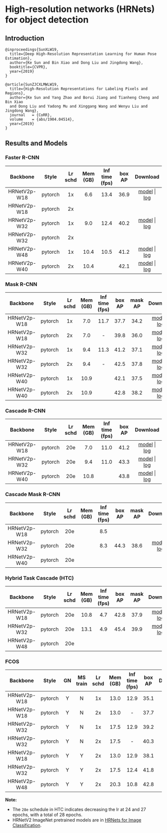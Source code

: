 # High-resolution networks (HRNets) for object detection

## Introduction

```
@inproceedings{SunXLW19,
  title={Deep High-Resolution Representation Learning for Human Pose Estimation},
  author={Ke Sun and Bin Xiao and Dong Liu and Jingdong Wang},
  booktitle={CVPR},
  year={2019}
}

@article{SunZJCXLMWLW19,
  title={High-Resolution Representations for Labeling Pixels and Regions},
  author={Ke Sun and Yang Zhao and Borui Jiang and Tianheng Cheng and Bin Xiao
  and Dong Liu and Yadong Mu and Xinggang Wang and Wenyu Liu and Jingdong Wang},
  journal   = {CoRR},
  volume    = {abs/1904.04514},
  year={2019}
}
```

## Results and Models


### Faster R-CNN

|    Backbone     |  Style  | Lr schd | Mem (GB) | Inf time (fps) | box AP | Download |
| :-------------: | :-----: | :-----: | :------: | :-------------:|:------:| :-------:|
|   HRNetV2p-W18  | pytorch |   1x    | 6.6      | 13.4           | 36.9   | [model](https://open-mmlab.s3.ap-northeast-2.amazonaws.com/mmdetection/v2.0/hrnet/faster_rcnn_hrnetv2p_w18_1x_coco/faster_rcnn_hrnetv2p_w18_1x_coco_20200130-56651a6d.pth) &#124; [log](https://open-mmlab.s3.ap-northeast-2.amazonaws.com/mmdetection/v2.0/hrnet/faster_rcnn_hrnetv2p_w18_1x_coco/faster_rcnn_hrnetv2p_w18_1x_coco_20200130_211246.log.json) |
|   HRNetV2p-W18  | pytorch |   2x    |          |                |        | |
|   HRNetV2p-W32  | pytorch |   1x    | 9.0      | 12.4           | 40.2   | [model](https://open-mmlab.s3.ap-northeast-2.amazonaws.com/mmdetection/v2.0/hrnet/faster_rcnn_hrnetv2p_w32_1x_coco/faster_rcnn_hrnetv2p_w32_1x_coco_20200130-6e286425.pth) &#124; [log](https://open-mmlab.s3.ap-northeast-2.amazonaws.com/mmdetection/v2.0/hrnet/faster_rcnn_hrnetv2p_w32_1x_coco/faster_rcnn_hrnetv2p_w32_1x_coco_20200130_204442.log.json) |
|   HRNetV2p-W32  | pytorch |   2x    |          |                |        |  |
|   HRNetV2p-W48  | pytorch |   1x    | 10.4     | 10.5           | 41.2   | [model](https://open-mmlab.s3.ap-northeast-2.amazonaws.com/mmdetection/v2.0/hrnet/faster_rcnn_hrnetv2p_w40_1x_coco/faster_rcnn_hrnetv2p_w40_1x_coco_20200210-95c1f5ce.pth) &#124; [log](https://open-mmlab.s3.ap-northeast-2.amazonaws.com/mmdetection/v2.0/hrnet/faster_rcnn_hrnetv2p_w40_1x_coco/faster_rcnn_hrnetv2p_w40_1x_coco_20200210_125315.log.json) |
|   HRNetV2p-W40  | pytorch |   2x    | 10.4     |                |  42.1  | [model](https://open-mmlab.s3.ap-northeast-2.amazonaws.com/mmdetection/v2.0/hrnet/faster_rcnn_hrnetv2p_w40_2x_coco/faster_rcnn_hrnetv2p_w40_2x_coco_20200512_161033-0f236ef4.pth) &#124; [log](https://open-mmlab.s3.ap-northeast-2.amazonaws.com/mmdetection/v2.0/hrnet/faster_rcnn_hrnetv2p_w40_2x_coco/faster_rcnn_hrnetv2p_w40_2x_coco_20200512_161033.log.json)  |

### Mask R-CNN

|    Backbone     |  Style  | Lr schd | Mem (GB) | Inf time (fps) | box AP | mask AP | Download |
| :-------------: | :-----: | :-----: | :------: | :-------------:|:------:| :------:|:--------:|
|   HRNetV2p-W18  | pytorch |   1x    | 7.0      | 11.7           | 37.7   | 34.2    | [model](https://open-mmlab.s3.ap-northeast-2.amazonaws.com/mmdetection/v2.0/hrnet/mask_rcnn_hrnetv2p_w18_1x_coco/mask_rcnn_hrnetv2p_w18_1x_coco_20200205-1c3d78ed.pth) &#124; [log](https://open-mmlab.s3.ap-northeast-2.amazonaws.com/mmdetection/v2.0/hrnet/mask_rcnn_hrnetv2p_w18_1x_coco/mask_rcnn_hrnetv2p_w18_1x_coco_20200205_232523.log.json) |
|   HRNetV2p-W18  | pytorch |   2x    | 7.0      | -              | 39.8   | 36.0    | [model](https://open-mmlab.s3.ap-northeast-2.amazonaws.com/mmdetection/v2.0/hrnet/mask_rcnn_hrnetv2p_w18_2x_coco/mask_rcnn_hrnetv2p_w18_2x_coco_20200212-b3c825b1.pth) &#124; [log](https://open-mmlab.s3.ap-northeast-2.amazonaws.com/mmdetection/v2.0/hrnet/mask_rcnn_hrnetv2p_w18_2x_coco/mask_rcnn_hrnetv2p_w18_2x_coco_20200212_134222.log.json) |
|   HRNetV2p-W32  | pytorch |   1x    | 9.4      | 11.3           | 41.2   | 37.1    | [model](https://open-mmlab.s3.ap-northeast-2.amazonaws.com/mmdetection/v2.0/hrnet/mask_rcnn_hrnetv2p_w32_1x_coco/mask_rcnn_hrnetv2p_w32_1x_coco_20200207-b29f616e.pth) &#124; [log](https://open-mmlab.s3.ap-northeast-2.amazonaws.com/mmdetection/v2.0/hrnet/mask_rcnn_hrnetv2p_w32_1x_coco/mask_rcnn_hrnetv2p_w32_1x_coco_20200207_055017.log.json) |
|   HRNetV2p-W32  | pytorch |   2x    | 9.4      | -              | 42.5   | 37.8    | [model](https://open-mmlab.s3.ap-northeast-2.amazonaws.com/mmdetection/v2.0/hrnet/mask_rcnn_hrnetv2p_w32_2x_coco/mask_rcnn_hrnetv2p_w32_2x_coco_20200213-45b75b4d.pth) &#124; [log](https://open-mmlab.s3.ap-northeast-2.amazonaws.com/mmdetection/v2.0/hrnet/mask_rcnn_hrnetv2p_w32_2x_coco/mask_rcnn_hrnetv2p_w32_2x_coco_20200213_150518.log.json) |
|   HRNetV2p-W40  | pytorch |   1x    |  10.9    |                | 42.1   |  37.5   |  [model](https://open-mmlab.s3.ap-northeast-2.amazonaws.com/mmdetection/v2.0/hrnet/mask_rcnn_hrnetv2p_w40_1x_coco/mask_rcnn_hrnetv2p_w40_1x_coco_20200511_015646-66738b35.pth) &#124; [log](https://open-mmlab.s3.ap-northeast-2.amazonaws.com/mmdetection/v2.0/hrnet/mask_rcnn_hrnetv2p_w40_1x_coco/mask_rcnn_hrnetv2p_w40_1x_coco_20200511_015646.log.json)  |
|   HRNetV2p-W40  | pytorch |   2x    |   10.9   |                | 42.8   |  38.2   |  [model](https://open-mmlab.s3.ap-northeast-2.amazonaws.com/mmdetection/v2.0/hrnet/mask_rcnn_hrnetv2p_w40_2x_coco/mask_rcnn_hrnetv2p_w40_2x_coco_20200512_163732-aed5e4ab.pth) &#124; [log](https://open-mmlab.s3.ap-northeast-2.amazonaws.com/mmdetection/v2.0/hrnet/mask_rcnn_hrnetv2p_w40_2x_coco/mask_rcnn_hrnetv2p_w40_2x_coco_20200512_163732.log.json)  |


### Cascade R-CNN

|    Backbone     |  Style  | Lr schd | Mem (GB) | Inf time (fps) | box AP | Download |
| :-------------: | :-----: | :-----: | :------: | :-------------:|:------:| :-------:|
|   HRNetV2p-W18  | pytorch |   20e   |  7.0     | 11.0           | 41.2   | [model](https://open-mmlab.s3.ap-northeast-2.amazonaws.com/mmdetection/v2.0/hrnet/cascade_rcnn_hrnetv2p_w18_20e_coco/cascade_rcnn_hrnetv2p_w18_20e_coco_20200210-434be9d7.pth) &#124; [log](https://open-mmlab.s3.ap-northeast-2.amazonaws.com/mmdetection/v2.0/hrnet/cascade_rcnn_hrnetv2p_w18_20e_coco/cascade_rcnn_hrnetv2p_w18_20e_coco_20200210_105632.log.json)  |
|   HRNetV2p-W32  | pytorch |   20e   |  9.4     | 11.0           | 43.3   | [model](https://open-mmlab.s3.ap-northeast-2.amazonaws.com/mmdetection/v2.0/hrnet/cascade_rcnn_hrnetv2p_w32_20e_coco/cascade_rcnn_hrnetv2p_w32_20e_coco_20200208-928455a4.pth) &#124; [log](https://open-mmlab.s3.ap-northeast-2.amazonaws.com/mmdetection/v2.0/hrnet/cascade_rcnn_hrnetv2p_w32_20e_coco/cascade_rcnn_hrnetv2p_w32_20e_coco_20200208_160511.log.json)  |
|   HRNetV2p-W40  | pytorch |   20e   |  10.8    |                | 43.8   |  [model](https://open-mmlab.s3.ap-northeast-2.amazonaws.com/mmdetection/v2.0/hrnet/cascade_rcnn_hrnetv2p_w40_20e_coco/cascade_rcnn_hrnetv2p_w40_20e_coco_20200512_161112-75e47b04.pth) &#124; [log](https://open-mmlab.s3.ap-northeast-2.amazonaws.com/mmdetection/v2.0/hrnet/cascade_rcnn_hrnetv2p_w40_20e_coco/cascade_rcnn_hrnetv2p_w40_20e_coco_20200512_161112.log.json)  |


### Cascade Mask R-CNN

|    Backbone     |  Style  | Lr schd | Mem (GB) | Inf time (fps) | box AP | mask AP | Download |
| :-------------: | :-----: | :-----: | :------: | :-------------:|:------:| :------:|:--------:|
|   HRNetV2p-W18  | pytorch |   20e   |          | 8.5            |        |         |  |
|   HRNetV2p-W32  | pytorch |   20e   |          | 8.3            |44.3    |38.6     |  [model](https://open-mmlab.s3.ap-northeast-2.amazonaws.com/mmdetection/v2.0/hrnet/cascade_mask_rcnn_hrnetv2p_w32_20e_coco/cascade_mask_rcnn_hrnetv2p_w32_20e_coco_20200512_154043-39d9cf7b.pth) &#124; [log](https://open-mmlab.s3.ap-northeast-2.amazonaws.com/mmdetection/v2.0/hrnet/cascade_mask_rcnn_hrnetv2p_w32_20e_coco/cascade_mask_rcnn_hrnetv2p_w32_20e_coco_20200512_154043.log.json)  |
|   HRNetV2p-W40  | pytorch |   20e   |          |                |        |         |  |

### Hybrid Task Cascade (HTC)

|    Backbone     |  Style  | Lr schd | Mem (GB) | Inf time (fps) | box AP | mask AP | Download |
| :-------------: | :-----: | :-----: | :------: | :-------------:|:------:| :------:|:--------:|
|   HRNetV2p-W18  | pytorch |   20e   | 10.8     | 4.7            | 42.8   | 37.9    | [model](https://open-mmlab.s3.ap-northeast-2.amazonaws.com/mmdetection/v2.0/hrnet/htc_hrnetv2p_w18_20e_coco/htc_hrnetv2p_w18_20e_coco_20200210-b266988c.pth) &#124; [log](https://open-mmlab.s3.ap-northeast-2.amazonaws.com/mmdetection/v2.0/hrnet/htc_hrnetv2p_w18_20e_coco/htc_hrnetv2p_w18_20e_coco_20200210_182735.log.json) |
|   HRNetV2p-W32  | pytorch |   20e   | 13.1     | 4.9            | 45.4   | 39.9    | [model](https://open-mmlab.s3.ap-northeast-2.amazonaws.com/mmdetection/v2.0/hrnet/htc_hrnetv2p_w32_20e_coco/htc_hrnetv2p_w32_20e_coco_20200207-7639fa12.pth) &#124; [log](https://open-mmlab.s3.ap-northeast-2.amazonaws.com/mmdetection/v2.0/hrnet/htc_hrnetv2p_w32_20e_coco/htc_hrnetv2p_w32_20e_coco_20200207_193153.log.json) |
|   HRNetV2p-W48  | pytorch |   20e   |          |                |        |         |  |


### FCOS

| Backbone  | Style   |  GN     | MS train | Lr schd | Mem (GB) | Inf time (fps) | box AP | Download |
|:---------:|:-------:|:-------:|:--------:|:-------:|:------:|:------:|:------:|:--------:|
|HRNetV2p-W18| pytorch | Y       | N       | 1x       | 13.0 | 12.9 | 35.1   | [model](https://open-mmlab.s3.ap-northeast-2.amazonaws.com/mmdetection/v2.0/hrnet/fcos_hrnetv2p_w18_gn-head_4x4_1x_coco/fcos_hrnetv2p_w18_gn-head_4x4_1x_coco_20200316-c24bac34.pth) &#124; [log](https://open-mmlab.s3.ap-northeast-2.amazonaws.com/mmdetection/v2.0/hrnet/fcos_hrnetv2p_w18_gn-head_4x4_1x_coco/fcos_hrnetv2p_w18_gn-head_4x4_1x_coco_20200316_103815.log.json) |
|HRNetV2p-W18| pytorch | Y       | N       | 2x       | 13.0 | -    | 37.7   | [model](https://open-mmlab.s3.ap-northeast-2.amazonaws.com/mmdetection/v2.0/hrnet/fcos_hrnetv2p_w18_gn-head_4x4_2x_coco/fcos_hrnetv2p_w18_gn-head_4x4_2x_coco_20200316-15348c5b.pth) &#124; [log](https://open-mmlab.s3.ap-northeast-2.amazonaws.com/mmdetection/v2.0/hrnet/fcos_hrnetv2p_w18_gn-head_4x4_2x_coco/fcos_hrnetv2p_w18_gn-head_4x4_2x_coco_20200316_103815.log.json) |
|HRNetV2p-W32| pytorch | Y       | N       | 1x       | 17.5 | 12.9 | 39.2   | [model](https://open-mmlab.s3.ap-northeast-2.amazonaws.com/mmdetection/v2.0/hrnet/fcos_hrnetv2p_w32_gn-head_4x4_1x_coco/fcos_hrnetv2p_w32_gn-head_4x4_1x_coco_20200314-59a7807f.pth) &#124; [log](https://open-mmlab.s3.ap-northeast-2.amazonaws.com/mmdetection/v2.0/hrnet/fcos_hrnetv2p_w32_gn-head_4x4_1x_coco/fcos_hrnetv2p_w32_gn-head_4x4_1x_coco_20200314_150555.log.json) |
|HRNetV2p-W32| pytorch | Y       | N       | 2x       | 17.5 | -    | 40.3   | [model](https://open-mmlab.s3.ap-northeast-2.amazonaws.com/mmdetection/v2.0/hrnet/fcos_hrnetv2p_w32_gn-head_4x4_2x_coco/fcos_hrnetv2p_w32_gn-head_4x4_2x_coco_20200314-faf8f0b8.pth) &#124; [log](https://open-mmlab.s3.ap-northeast-2.amazonaws.com/mmdetection/v2.0/hrnet/fcos_hrnetv2p_w32_gn-head_4x4_2x_coco/fcos_hrnetv2p_w32_gn-head_4x4_2x_coco_20200314_145136.log.json) |
|HRNetV2p-W18| pytorch | Y       | Y       | 2x       | 13.0 | 12.9 | 38.1   | [model](https://open-mmlab.s3.ap-northeast-2.amazonaws.com/mmdetection/v2.0/hrnet/fcos_hrnetv2p_w18_gn-head_mstrain_640-800_4x4_2x_coco/fcos_hrnetv2p_w18_gn-head_mstrain_640-800_4x4_2x_coco_20200316-a668468b.pth) &#124; [log](https://open-mmlab.s3.ap-northeast-2.amazonaws.com/mmdetection/v2.0/hrnet/fcos_hrnetv2p_w18_gn-head_mstrain_640-800_4x4_2x_coco/fcos_hrnetv2p_w18_gn-head_mstrain_640-800_4x4_2x_coco_20200316_104027.log.json) |
|HRNetV2p-W32| pytorch | Y       | Y       | 2x       | 17.5 | 12.4 | 41.8   | [model](https://open-mmlab.s3.ap-northeast-2.amazonaws.com/mmdetection/v2.0/hrnet/fcos_hrnetv2p_w32_gn-head_mstrain_640-800_4x4_2x_coco/fcos_hrnetv2p_w32_gn-head_mstrain_640-800_4x4_2x_coco_20200314-065d37a6.pth) &#124; [log](https://open-mmlab.s3.ap-northeast-2.amazonaws.com/mmdetection/v2.0/hrnet/fcos_hrnetv2p_w32_gn-head_mstrain_640-800_4x4_2x_coco/fcos_hrnetv2p_w32_gn-head_mstrain_640-800_4x4_2x_coco_20200314_145356.log.json) |
|HRNetV2p-W48| pytorch | Y       | Y       | 2x       | 20.3 | 10.8 | 42.8   | [model](https://open-mmlab.s3.ap-northeast-2.amazonaws.com/mmdetection/v2.0/hrnet/fcos_hrnetv2p_w40_gn-head_mstrain_640-800_4x4_2x_coco/fcos_hrnetv2p_w40_gn-head_mstrain_640-800_4x4_2x_coco_20200314-e201886d.pth) &#124; [log](https://open-mmlab.s3.ap-northeast-2.amazonaws.com/mmdetection/v2.0/hrnet/fcos_hrnetv2p_w40_gn-head_mstrain_640-800_4x4_2x_coco/fcos_hrnetv2p_w40_gn-head_mstrain_640-800_4x4_2x_coco_20200314_150607.log.json) |



**Note:**

- The `28e` schedule in HTC indicates decreasing the lr at 24 and 27 epochs, with a total of 28 epochs.
- HRNetV2 ImageNet pretrained models are in [HRNets for Image Classification](https://github.com/HRNet/HRNet-Image-Classification).

